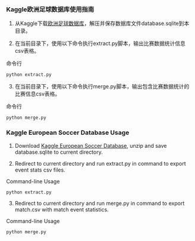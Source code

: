 ### Kaggle欧洲足球数据库使用指南

1. 从Kaggle下载[欧洲足球数据库](https://www.kaggle.com/hugomathien/soccer)，解压并保存数据库文件database.sqlite到本目录。

2. 在当前目录下，使用以下命令执行extract.py脚本，输出比赛数据统计信息csv表格。

命令行
	
	python extract.py

3. 在当前目录下，使用以下命令执行merge.py脚本，输出包含比赛数据统计的比赛信息csv表格。

命令行
	
	python merge.py

### Kaggle European Soccer Database Usage

1. Download [Kaggle European Soccer Database](https://www.kaggle.com/hugomathien/soccer), unzip and save database.sqlite to current directory.

2. Redirect to current directory and run extract.py in command to export event stats csv files.

Command-line Usage
	
	python extract.py
	
3. Redirect to current directory and run merge.py in command to export match.csv with match event statistics.

Command-line Usage
	
	python merge.py
